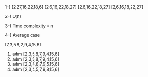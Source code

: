 
1-) [2,27,16,22,18,6]
    [2,6,16,22,18,27]
    [2,6,16,22,18,27]
    [2,6,16,18,22,27]
    
2-) O(n)

3-) Time complexity = n

4-) Average case



[7,3,5,8,2,9,4,15,6] 

1. adım [2,3,5,8,7,9,4,15,6] 
2. adım [2,3,5,8,7,9,4,15,6]
3. adım [2,3,4,8,7,9,5,15,6]
4. adım [2,3,4,5,7,9,8,15,6]

    
